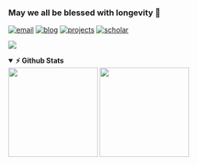 ### May we all be blessed with longevity 👋

[![email](https://img.shields.io/badge/lmy0217@126.com-D14836.svg?&style=flat-square&logo=gmail&logoColor=white)](mailto:lmy0217@126.com)
[![blog](https://img.shields.io/badge/myluo.cn-0077B5.svg?&style=flat-square&logo=blogger&logoColor=white)](https://myluo.cn)
[![projects](https://img.shields.io/badge/projects-2EC866.svg?&style=flat-square&logo=when-i-work&logoColor=white)](https://webapps.myluo.cn/en)
[![scholar](https://img.shields.io/badge/scholar-4285F4.svg?&style=flat-square&logo=google-scholar&logoColor=white)](https://scholar.google.com.hk/citations?user=LwZENJ8AAAAJ)

![](https://komarev.com/ghpvc/?username=Lmy0217&label=Views&style=flat-square)

<!--details>	
  <summary><b>📊 This week I spent my time on</b></summary>

![Wwakatime stats](https://github-readme-stats-taupe-two.vercel.app/api/wakatime?username=Lmy0217&hide_title=true&hide_border=true&langs_count=8)

</details-->


<details open>	
  <summary><b>⚡ Github Stats</b></summary>

<img height="180em" src="https://github-readme-stats.vercel.app/api?username=Lmy0217&show_icons=true&hide_border=true&count_private=true&include_all_commits=true" />
<img height="180em" src="https://github-readme-stats.vercel.app/api/top-langs/?username=Lmy0217&show_icons=true&hide_border=true&layout=compact&langs_count=10&hide=Makefile,CSS,JavaScript,MATLAB"/>
</details>
